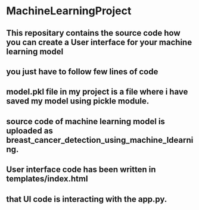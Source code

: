 # MachineLearningProject
## This repositary contains the source code how you can create a User interface for your machine learning model
## you just have to follow few lines of code 
## model.pkl file in my project is a file where i have saved my model using pickle module.
## source code of machine learning model is uploaded as breast_cancer_detection_using_machine_ldearning.
## User interface code has been written in templates/index.html
## that UI code is interacting with the app.py.
